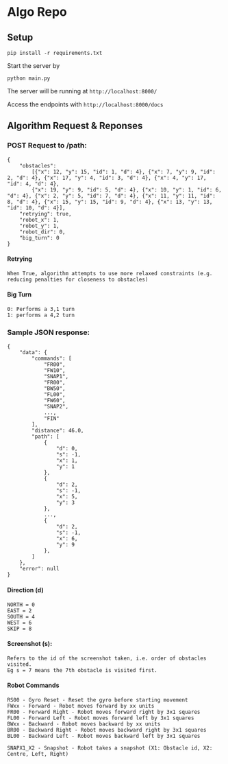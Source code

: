 # Algo Repo

## Setup

```
pip install -r requirements.txt
```

Start the server by

```
python main.py
```

The server will be running at `http://localhost:8000/`

Access the endpoints with `http://localhost:8000/docs`

## Algorithm Request & Reponses

### POST Request to /path:

```
{
    "obstacles": 
        [{"x": 12, "y": 15, "id": 1, "d": 4}, {"x": 7, "y": 9, "id": 2, "d": 4}, {"x": 17, "y": 4, "id": 3, "d": 4}, {"x": 4, "y": 17, "id": 4, "d": 4}, 
        {"x": 19, "y": 9, "id": 5, "d": 4}, {"x": 10, "y": 1, "id": 6, "d": 4}, {"x": 2, "y": 5, "id": 7, "d": 4}, {"x": 11, "y": 11, "id": 8, "d": 4}, {"x": 15, "y": 15, "id": 9, "d": 4}, {"x": 13, "y": 13, "id": 10, "d": 4}], 
    "retrying": true, 
    "robot_x": 1, 
    "robot_y": 1, 
    "robot_dir": 0, 
    "big_turn": 0
}
```

#### Retrying

```
When True, algorithm attempts to use more relaxed constraints (e.g. reducing penalties for closeness to obstacles)
```

#### Big Turn

```
0: Performs a 3,1 turn
1: performs a 4,2 turn
```

### Sample JSON response:

```
{
    "data": {
        "commands": [
            "FR00",
            "FW10",
            "SNAP1",
            "FR00",
            "BW50",
            "FL00",
            "FW60",
            "SNAP2",
            ...,
            "FIN"
        ],
        "distance": 46.0,
        "path": [
            {
                "d": 0,
                "s": -1,
                "x": 1,
                "y": 1
            },
            {
                "d": 2,
                "s": -1,
                "x": 5,
                "y": 3
            },
            ...,
            {
                "d": 2,
                "s": -1,
                "x": 6,
                "y": 9
            },
        ]
    },
    "error": null
}
```

#### Direction (d)

```
NORTH = 0
EAST = 2
SOUTH = 4
WEST = 6
SKIP = 8
```

#### Screenshot (s):

```
Refers to the id of the screenshot taken, i.e. order of obstacles visited. 
Eg s = 7 means the 7th obstacle is visited first.
```

#### Robot Commands

```
RS00 - Gyro Reset - Reset the gyro before starting movement 
FWxx - Forward - Robot moves forward by xx units 
FR00 - Forward Right - Robot moves forward right by 3x1 squares 
FL00 - Forward Left - Robot moves forward left by 3x1 squares 
BWxx - Backward - Robot moves backward by xx units 
BR00 - Backward Right - Robot moves backward right by 3x1 squares 
BL00 - Backward Left - Robot moves backward left by 3x1 squares

SNAPX1_X2 - Snapshot - Robot takes a snapshot (X1: Obstacle id, X2: Centre, Left, Right)
```
